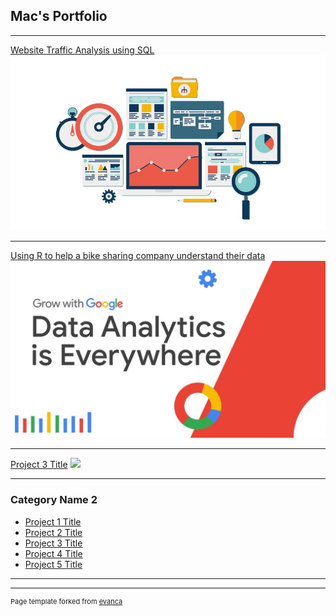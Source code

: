 ## Mac's Portfolio

---

[Website Traffic Analysis using SQL](/sample_page)
<img src="images/website-analysis.jpg?raw=true"/>

---
[Using R to help a bike sharing company understand their data](https://www.kaggle.com/code/macbenedicto/google-data-analytics-program-capstone-project-1/notebook)
<img src="images/maxresdefault.jpg?raw=true"/>

---
[Project 3 Title](http://example.com/)
<img src="images/dummy_thumbnail.jpg?raw=true"/>

---

### Category Name 2

- [Project 1 Title](http://example.com/)
- [Project 2 Title](http://example.com/)
- [Project 3 Title](http://example.com/)
- [Project 4 Title](http://example.com/)
- [Project 5 Title](http://example.com/)

---




---
<p style="font-size:11px">Page template forked from <a href="https://github.com/evanca/quick-portfolio">evanca</a></p>
<!-- Remove above link if you don't want to attibute -->
